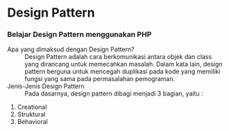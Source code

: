 # Design Pattern
### Belajar Design Pattern menggunakan PHP

<dl>
    <dt>Apa yang dimaksud dengan Design Pattern?</dt>
    <dd>
        Design Pattern adalah cara berkomunikasi antara objek dan class yang dirancang untuk memecahkan masalah.
        Dalam kata lain, design pattern berguna untuk mencegah duplikasi pada kode yang memiliki fungsi yang sama
        pada permasalahan pemograman.
    <dt>Jenis-Jenis Design Pattern</dt>
    <dd>
        Pada dasarnya, design pattern dibagi menjadi 3 bagian, yaitu :
    </dd>
</dl>

1. Creational
2. Struktural
3. Behavioral

